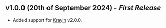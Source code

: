 ## **v1.0.0 (20th of September 2024)** - *First Release*

- Added support for [Krayin](https://github.com/krayin/laravel-crm) v2.0.0.

